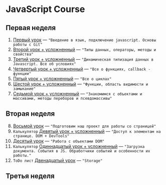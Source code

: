 # JavaScript Course

## Первая неделя 

1. [Первый урок](https://github.com/sergeevsite/JavaScript_13/tree/lesson01) — `"Введение в язык, подключение javascript. Основы работы с Git"` <br>
2. [Второй урок + усложненный](https://github.com/sergeevsite/JavaScript_13/tree/lesson02) — `"Типы данных, операторы, методы и свойства"` <br>
3. [Третий урок + усложненный](https://github.com/sergeevsite/JavaScript_13/tree/lesson03) — `"Динамическая типизация данных в Javascript. Все об условиях"` <br>
4. [Четвертый урок + усложненный](https://github.com/sergeevsite/JavaScript_13/tree/lesson04) — `"Все о функциях, callback - функции"` <br>
5. [Пятый урок + усложненный](https://github.com/sergeevsite/JavaScript_13/tree/lesson05) — `"Все о циклах"` <br>
6. [Шестой урок + усложненный](https://github.com/sergeevsite/JavaScript_13/tree/lesson06) — `"Функции, область видимости и замыкание"` <br>
7. [Седьмой урок + усложненный](https://github.com/sergeevsite/JavaScript_13/tree/lesson07) — `"Знакомимся с объектами и массивами, методы переборов и псевдомассивы"` <br>

## Вторая неделя 

8. [Восьмой урок](https://github.com/sergeevsite/JavaScript_13/tree/lesson08) — `"Подготовим наш проект для работы со страницей"` <br>
9. `Калькулятор` [Девятый урок + усложненный](https://github.com/sergeevsite/JavaScript_13/tree/lesson09) — `"Доступ к элементам на странице. DOM + DevTools"` <br>
10. [Десятый урок](https://github.com/sergeevsite/JavaScript_13/tree/lesson10) — `"Работа с объектами DOM​"` <br>
11. `Калькулятор` [Одиннадцатый урок + усложненный](https://github.com/sergeevsite/JavaScript_13/tree/lesson11) — `"Загрузка документа. События в JS. Обработчики событий и особенности их работы."` <br> 
12. `ToDo лист` [Двенадцатый урок](https://github.com/sergeevsite/JavaScript_13/tree/lesson12) — `"Storage"` <br>

## Третья неделя 
